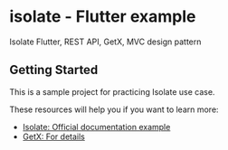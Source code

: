 # isolate - Flutter example

Isolate Flutter, REST API, GetX, MVC design pattern
## Getting Started

This is a sample project for practicing Isolate use case.

These resources will help you if you want to learn more:

- [Isolate: Official documentation example](https://flutter.dev/docs/cookbook/networking/background-parsing#4-move-this-work-to-a-separate-isolate)
- [GetX: For details](https://pub.dev/packages/get)

